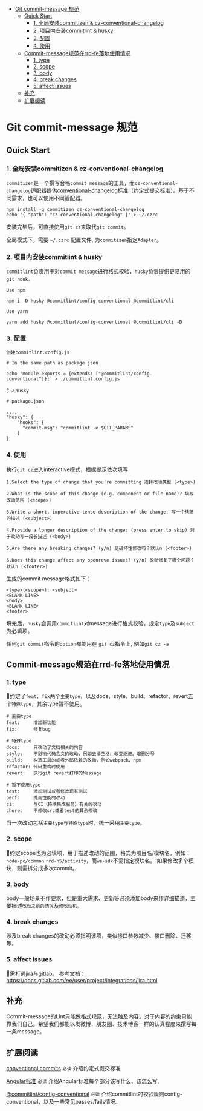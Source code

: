 

<!-- @import "[TOC]" {cmd="toc" depthFrom=1 depthTo=6 orderedList=false} -->

<!-- code_chunk_output -->

* [Git commit-message 规范](#git-commit-message-规范)
	* [Quick Start](#quick-start)
		* [1. 全局安装commitizen & cz-conventional-changelog](#1-全局安装commitizen-cz-conventional-changelog)
		* [2. 项目内安装commitlint & husky](#2-项目内安装commitlint-husky)
		* [3. 配置](#3-配置)
		* [4. 使用](#4-使用)
	* [Commit-message规范在rrd-fe落地使用情况](#commit-message规范在rrd-fe落地使用情况)
		* [1. type](#1-type)
		* [2. scope](#2-scope)
		* [3. body](#3-body)
		* [4. break changes](#4-break-changes)
		* [5. affect issues](#5-affect-issues)
	* [补充](#补充)
	* [扩展阅读](#扩展阅读)

<!-- /code_chunk_output -->

# Git commit-message 规范

## Quick Start

### 1. 全局安装commitizen & cz-conventional-changelog
`commitizen`是一个撰写合格`commit message`的工具，而`cz-conventional-changelog`适配器提供[conventional-changelog](https://github.com/conventional-changelog/conventional-changelog)标准（约定式提交标准）。基于不同需求，也可以使用不同适配器。
```
npm install -g commitizen cz-conventional-changelog
echo '{ "path": "cz-conventional-changelog" }' > ~/.czrc
```
安装完毕后，可直接使用`git cz`来取代`git commit`。

全局模式下，需要 `~/.czrc` 配置文件, 为`commitizen`指定`Adapter`。

### 2. 项目内安装commitlint & husky
`commitlint`负责用于对`commit message`进行格式校验，`husky`负责提供更易用的`git hook`。

`Use npm`
```
npm i -D husky @commitlint/config-conventional @commitlint/cli
```

`Use yarn`
```
yarn add husky @commitlint/config-conventional @commitlint/cli -D
```
### 3. 配置
`创建commitlint.config.js`
```
# In the same path as package.json

echo 'module.exports = {extends: ["@commitlint/config-conventional"]};' > ./commitlint.config.js
```
`引入husky`
```
# package.json

...,
"husky": {
    "hooks": {
      "commit-msg": "commitlint -e $GIT_PARAMS"
    }
}
```
### 4. 使用

执行`git cz`进入interactive模式，根据提示依次填写
```
1.Select the type of change that you're committing 选择改动类型 (<type>)

2.What is the scope of this change (e.g. component or file name)? 填写改动范围 (<scope>)

3.Write a short, imperative tense description of the change: 写一个精简的描述 (<subject>)

4.Provide a longer description of the change: (press enter to skip) 对于改动写一段长描述 (<body>)

5.Are there any breaking changes? (y/n) 是破坏性修改吗？默认n (<footer>)

6.Does this change affect any openreve issues? (y/n) 改动修复了哪个问题？默认n (<footer>)
```

生成的commit message格式如下：
```
<type>(<scope>): <subject>
<BLANK LINE>
<body>
<BLANK LINE>
<footer>
```

填完后，`husky`会调用`commitlint`对message进行格式校验，规定`type`及`subject`为必填项。

任何`git commit`指令的`option`都能用在 `git cz`指令上, 例如`git cz -a`


## Commit-message规范在rrd-fe落地使用情况

### 1. type

约定了`feat`、`fix`两个`主要type`，以及docs、style、build、refactor、revert五个`特殊type`，其余type暂不使用。
```
# 主要type
feat:     增加新功能
fix:      修复bug

# 特殊type
docs:     只改动了文档相关的内容
style:    不影响代码含义的改动，例如去掉空格、改变缩进、增删分号
build:    构造工具的或者外部依赖的改动，例如webpack，npm
refactor: 代码重构时使用
revert:   执行git revert打印的Message

# 暂不使用type
test:     添加测试或者修改现有测试
perf:     提高性能的改动
ci:       与CI（持续集成服务）有关的改动
chore:    不修改src或者test的其余修改
```

当一次改动包括`主要type`与`特殊type`时，统一采用`主要type`。

### 2. scope

约定scope也为必填项，用于描述改动的范围，格式为项目名/模块名，例如：
`node-pc/common` `rrd-h5/activity`，而`we-sdk`不需指定模块名。
如果修改多个模块，则需拆分成多次commit。

### 3. body

body一般场景不作要求，但是重大需求、更新等必须添加body来作详细描述，主要描述`改动之前的情况`及`修改动机`。

### 4. break changes
涉及break changes的改动必须指明该项，类似接口参数减少、接口删除、迁移等。

### 5. affect issues
需打通jira与gitlab。
参考文档：https://docs.gitlab.com/ee/user/project/integrations/jira.html

## 补充

Commit-message的Lint只能做格式规范，无法触及内容。对于内容的约束只能靠我们自己。希望我们都能以发微博、朋友圈、技术博客一样的认真程度来撰写每一条message。

## 扩展阅读

[conventional commits](https://www.conventionalcommits.org/zh/v1.0.0-beta.3/) `必读` 介绍约定式提交标准

[Angular标准](https://github.com/angular/angular/blob/22b96b9/CONTRIBUTING.md#-commit-message-guidelines) `必读` 介绍Angular标准每个部分该写什么、该怎么写。

[@commitlint/config-conventional](https://github.com/conventional-changelog/commitlint/tree/master/%40commitlint/config-conventional#type-enum) `必读` 介绍commitlint的校验规则config-conventional，以及一些常见passes/fails情况。